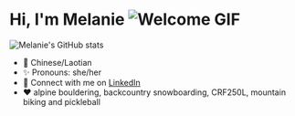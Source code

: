 # Hi, I'm Melanie ![Welcome GIF](https://i.imgur.com/VnCaMsq.gif)

![Melanie's GitHub stats](https://github-readme-stats.vercel.app/api?username=daomeow&show_icons=true&theme=dracula)

- :rice: Chinese/Laotian
- :sparkles: Pronouns: she/her
- :wave: Connect with me on [LinkedIn](https://www.linkedin.com/in/melanie-daoheuang-71516bb2/)
- :heart: alpine bouldering, backcountry snowboarding, CRF250L, mountain biking and pickleball





